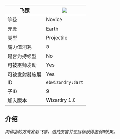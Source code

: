 | 飞镖 |![](https://github.com/Electroblob77/Wizardry/blob/1.12.2/src/main/resources/assets/ebwizardry/textures/spells/dart.png)|
|---|---|
| 等级 | Novice |
| 元素 | Earth |
| 类型 | Projectile |
| 魔力值消耗 | 5 |
| 是否为持续型 | No |
| 可被巫师发动 | Yes |
| 可被发射器施展 | Yes |
| ID | `ebwizardry:dart` |
| 子ID | 9 |
| 加入版本 | Wizardry 1.0 |
## 介绍
_向你指的方向发射飞镖，造成伤害并使目标获得虚弱II效果。_
